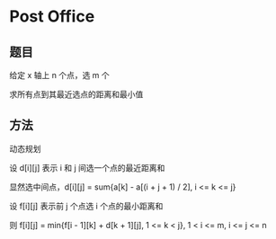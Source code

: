 # Post Office

## 题目

给定 x 轴上 n 个点，选 m 个

求所有点到其最近选点的距离和最小值


## 方法

动态规划

设 d[i][j] 表示 i 和 j 间选一个点的最近距离和

显然选中间点，d[i][j] = sum{a[k] - a[(i + j + 1) / 2], i <= k <= j}

设 f[i][j] 表示前 j 个点选 i 个点的最小距离和

则 f[i][j] = min{f[i - 1][k] + d[k + 1][j], 1 <= k < j}, 1 < i <= m, i <= j <= n
